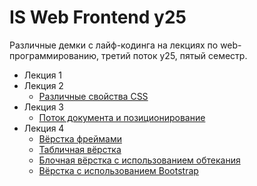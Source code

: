 # IS Web Frontend y25

Различные демки с лайф-кодинга на лекциях по web-программированию, третий поток y25, пятый семестр.

* Лекция 1
* Лекция 2
    - [Различные свойства CSS](https://bakasarus.github.io/web-frontend-y25/lecture-2/)
* Лекция 3
    - [Поток документа и позиционирование](https://bakasarus.github.io/web-frontend-y25/lecture-3/)
* Лекция 4
    - [Вёрстка фреймами](https://bakasarus.github.io/web-frontend-y25/lecture-4/frameset)
    - [Табличная вёрстка](https://bakasarus.github.io/web-frontend-y25/lecture-4/table)
    - [Блочная вёрстка с использованием обтекания](https://bakasarus.github.io/web-frontend-y25/lecture-4/)
    - [Вёрстка с использованием Bootstrap](https://bakasarus.github.io/web-frontend-y25/lecture-4/bootstrap)
